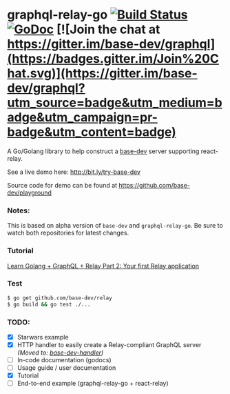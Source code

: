 # graphql-relay-go [![Build Status](https://travis-ci.org/base-dev/relay.svg)](https://travis-ci.org/base-dev/relay) [![GoDoc](https://godoc.org/base-dev/relay?status.svg)](https://godoc.org/github.com/base-dev/relay) [![Join the chat at https://gitter.im/base-dev/graphql](https://badges.gitter.im/Join%20Chat.svg)](https://gitter.im/base-dev/graphql?utm_source=badge&utm_medium=badge&utm_campaign=pr-badge&utm_content=badge)

A Go/Golang library to help construct a [base-dev](https://github.com/base-dev/graphql) server supporting react-relay.

See a live demo here: http://bit.ly/try-base-dev

Source code for demo can be found at https://github.com/base-dev/playground

### Notes:
This is based on alpha version of `base-dev` and `graphql-relay-go`. 
Be sure to watch both repositories for latest changes.

### Tutorial
[Learn Golang + GraphQL + Relay Part 2: Your first Relay application]( https://wehavefaces.net/learn-golang-graphql-relay-2-a56cbcc3e341)

### Test
```bash
$ go get github.com/base-dev/relay
$ go build && go test ./...
```

### TODO:
- [x] Starwars example
- [x] HTTP handler to easily create a Relay-compliant GraphQL server _(Moved to: [base-dev-handler](https://github.com/base-dev/handler))_
- [ ] In-code documentation (godocs)
- [ ] Usage guide / user documentation
- [x] Tutorial
- [ ] End-to-end example (graphql-relay-go + react-relay)

